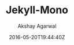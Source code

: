---
title: "Jekyll-Mono"
github: https://github.com/AkshayAgarwal007/Jekyll-Mono
demo: http://akshayagarwal007.github.io/Jekyll-Mono
author: Akshay Agarwal
draft: true
ssg:
  - Jekyll
cms:
  - No Cms
date: 2016-05-20T19:44:40Z
github_branch: master
---